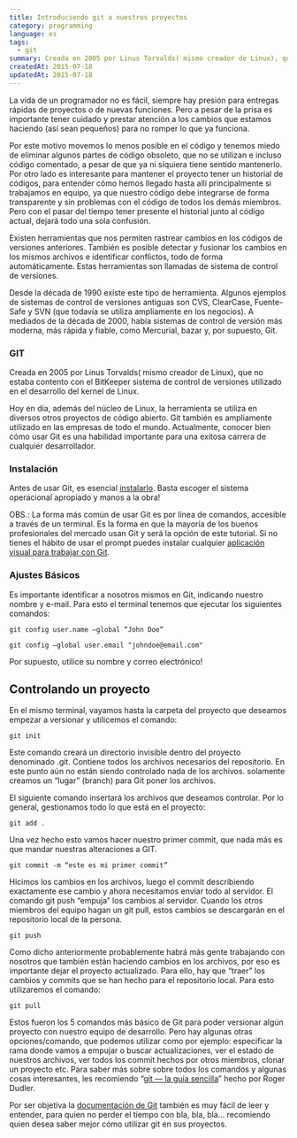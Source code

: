 ```yaml
---
title: Introduciendo git a nuestros proyectos
category: programming
language: es
tags:
  - git
summary: Creada en 2005 por Linus Torvalds( mismo creador de Linux), que no estaba contento con el BitKeeper sistema de control de versiones utilizado en el desarrollo del kernel de Linux.
createdAt: 2015-07-18
updatedAt: 2015-07-18
---
```


La vida de un programador no es fácil, siempre hay presión para entregas rápidas de proyectos o de nuevas funciones. Pero a pesar de la prisa es importante tener cuidado y prestar atención a los cambios que estamos haciendo (así sean pequeños) para no romper lo que ya funciona.

Por este motivo movemos lo menos posible en el código y tenemos miedo de eliminar algunos partes de código obsoleto, que no se utilizan e incluso código comentado, a pesar de que ya ni siquiera tiene sentido mantenerlo. Por otro lado es interesante para mantener el proyecto tener un historial de códigos, para entender cómo hemos llegado hasta allí principalmente si trabajamos en equipo, ya que nuestro código debe integrarse de forma transparente y sin problemas con el código de todos los demás miembros. Pero con el pasar del tiempo tener presente el historial junto al código actual, dejará todo una sola confusión.

Existen herramientas que nos permiten rastrear cambios en los códigos de versiones anteriores. También es posible detectar y fusionar los cambios en los mismos archivos e identificar conflictos, todo de forma automáticamente. Estas herramientas son llamadas de sistema de control de versiones.

Desde la década de 1990 existe este tipo de herramienta. Algunos ejemplos de sistemas de control de versiones antiguas son CVS, ClearCase, Fuente-Safe y SVN (que todavía se utiliza ampliamente en los negocios). A mediados de la década de 2000, había sistemas de control de versión más moderna, más rápida y fiable, como Mercurial, bazar y, por supuesto, Git.

### GIT

Creada en 2005 por Linus Torvalds( mismo creador de Linux), que no estaba contento con el BitKeeper sistema de control de versiones utilizado en el desarrollo del kernel de Linux.

Hoy en día, además del núcleo de Linux, la herramienta se utiliza en diversos otros proyectos de código abierto. Git también es ampliamente utilizado en las empresas de todo el mundo. Actualmente, conocer bien cómo usar Git es una habilidad importante para una exitosa carrera de cualquier desarrollador.

### Instalación

Antes de usar Git, es esencial [instalarlo](https://git-scm.com/downloads). Basta escoger el sistema operacional apropiado y manos a la obra!

OBS.: La forma más común de usar Git es por línea de comandos, accesible a través de un terminal. Es la forma en que la mayoría de los buenos profesionales del mercado usan Git y será la opción de este tutorial. Si no tienes el hábito de usar el prompt puedes instalar cualquier [aplicación visual para trabajar con Git](https://git-scm.com/downloads/guis).

### Ajustes Básicos

Es importante identificar a nosotros mismos en Git, indicando nuestro nombre y e-mail. Para esto el terminal tenemos que ejecutar los siguientes comandos:

    git config user.name –global “John Doe”

    git config –global user.email "johndoe@email.com"

Por supuesto, utilice su nombre y correo electrónico!

## Controlando un proyecto

En el mismo terminal, vayamos hasta la carpeta del proyecto que deseamos empezar a versionar y utilicemos el comando:

    git init

Este comando creará un directorio invisible dentro del proyecto denominado .git. Contiene todos los archivos necesarios del repositorio. En este punto aún no están siendo controlado nada de los archivos. solamente creamos un “lugar” (branch) para Git poner los archivos.

El siguiente comando insertará los archivos que deseamos controlar. Por lo general, gestionamos todo lo que está en el proyecto:

    git add .

Una vez hecho esto vamos hacer nuestro primer commit, que nada más es que mandar nuestras alteraciones a GIT.

    git commit -m “este es mi primer commit”

Hicimos los cambios en los archivos, luego el commit describiendo exactamente ese cambio y ahora necesitamos enviar todo al servidor. El comando git push “empuja” los cambios al servidor. Cuando los otros miembros del equipo hagan un git pull, estos cambios se descargarán en el repositorio local de la persona.

    git push

Como dicho anteriormente probablemente habrá más gente trabajando con nosotros que también están haciendo cambios en los archivos, por eso es importante dejar el proyecto actualizado. Para ello, hay que “traer” los cambios y commits que se han hecho para el repositorio local. Para esto utilizaremos el comando:

    git pull

Estos fueron los 5 comandos más básico de Git para poder versionar algún proyecto con nuestro equipo de desarrollo. Pero hay algunas otras opciones/comando, que podemos utilizar como por ejemplo: especificar la rama donde vamos a empujar o buscar actualizaciones, ver el estado de nuestros archivos, ver todos los commit hechos por otros miembros, clonar un proyecto etc. Para saber más sobre sobre todos los comandos y algunas cosas interesantes, les recomiendo “[git — la guía sencilla](http://rogerdudler.github.io/git-guide/index.es.html)” hecho por Roger Dudler.

Por ser objetiva la [documentación de Git](http://git-scm.com/docs) también es muy fácil de leer y entender, para quien no perder el tiempo con bla, bla, bla… recomiendo quien desea saber mejor cómo utilizar git en sus proyectos.
